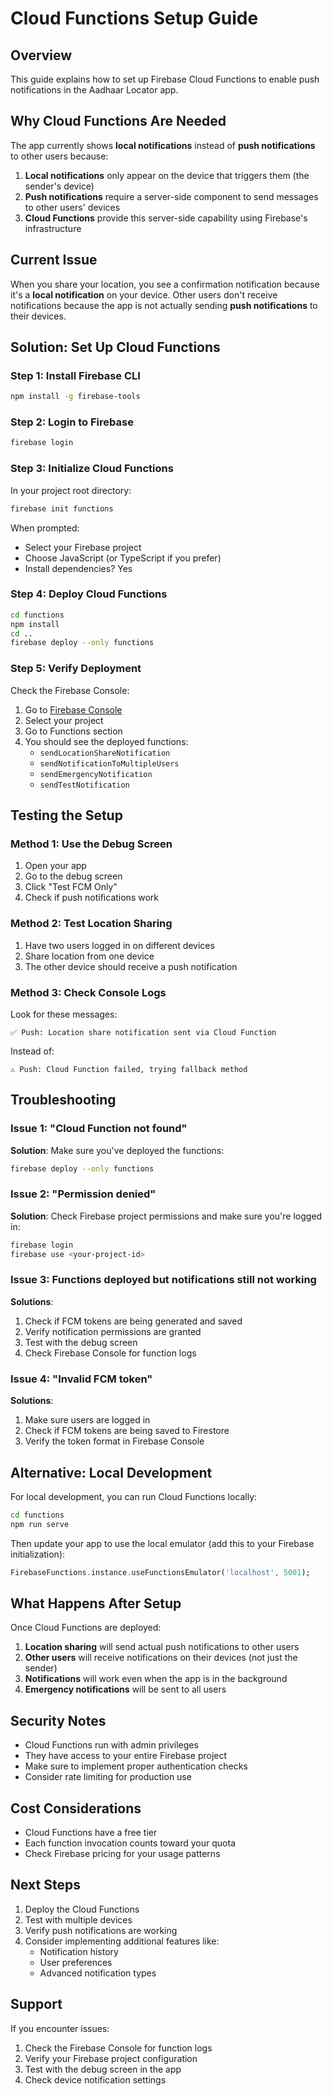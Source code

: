 # Cloud Functions Setup Guide

## Overview
This guide explains how to set up Firebase Cloud Functions to enable push notifications in the Aadhaar Locator app.

## Why Cloud Functions Are Needed

The app currently shows **local notifications** instead of **push notifications** to other users because:

1. **Local notifications** only appear on the device that triggers them (the sender's device)
2. **Push notifications** require a server-side component to send messages to other users' devices
3. **Cloud Functions** provide this server-side capability using Firebase's infrastructure

## Current Issue

When you share your location, you see a confirmation notification because it's a **local notification** on your device. Other users don't receive notifications because the app is not actually sending **push notifications** to their devices.

## Solution: Set Up Cloud Functions

### Step 1: Install Firebase CLI

```bash
npm install -g firebase-tools
```

### Step 2: Login to Firebase

```bash
firebase login
```

### Step 3: Initialize Cloud Functions

In your project root directory:

```bash
firebase init functions
```

When prompted:
- Select your Firebase project
- Choose JavaScript (or TypeScript if you prefer)
- Install dependencies? Yes

### Step 4: Deploy Cloud Functions

```bash
cd functions
npm install
cd ..
firebase deploy --only functions
```

### Step 5: Verify Deployment

Check the Firebase Console:
1. Go to [Firebase Console](https://console.firebase.google.com)
2. Select your project
3. Go to Functions section
4. You should see the deployed functions:
   - `sendLocationShareNotification`
   - `sendNotificationToMultipleUsers`
   - `sendEmergencyNotification`
   - `sendTestNotification`

## Testing the Setup

### Method 1: Use the Debug Screen
1. Open your app
2. Go to the debug screen
3. Click "Test FCM Only"
4. Check if push notifications work

### Method 2: Test Location Sharing
1. Have two users logged in on different devices
2. Share location from one device
3. The other device should receive a push notification

### Method 3: Check Console Logs
Look for these messages:
```
✅ Push: Location share notification sent via Cloud Function
```

Instead of:
```
⚠️ Push: Cloud Function failed, trying fallback method
```

## Troubleshooting

### Issue 1: "Cloud Function not found"
**Solution**: Make sure you've deployed the functions:
```bash
firebase deploy --only functions
```

### Issue 2: "Permission denied"
**Solution**: Check Firebase project permissions and make sure you're logged in:
```bash
firebase login
firebase use <your-project-id>
```

### Issue 3: Functions deployed but notifications still not working
**Solutions**:
1. Check if FCM tokens are being generated and saved
2. Verify notification permissions are granted
3. Test with the debug screen
4. Check Firebase Console for function logs

### Issue 4: "Invalid FCM token"
**Solutions**:
1. Make sure users are logged in
2. Check if FCM tokens are being saved to Firestore
3. Verify the token format in Firebase Console

## Alternative: Local Development

For local development, you can run Cloud Functions locally:

```bash
cd functions
npm run serve
```

Then update your app to use the local emulator (add this to your Firebase initialization):

```dart
FirebaseFunctions.instance.useFunctionsEmulator('localhost', 5001);
```

## What Happens After Setup

Once Cloud Functions are deployed:

1. **Location sharing** will send actual push notifications to other users
2. **Other users** will receive notifications on their devices (not just the sender)
3. **Notifications** will work even when the app is in the background
4. **Emergency notifications** will be sent to all users

## Security Notes

- Cloud Functions run with admin privileges
- They have access to your entire Firebase project
- Make sure to implement proper authentication checks
- Consider rate limiting for production use

## Cost Considerations

- Cloud Functions have a free tier
- Each function invocation counts toward your quota
- Check Firebase pricing for your usage patterns

## Next Steps

1. Deploy the Cloud Functions
2. Test with multiple devices
3. Verify push notifications are working
4. Consider implementing additional features like:
   - Notification history
   - User preferences
   - Advanced notification types

## Support

If you encounter issues:
1. Check the Firebase Console for function logs
2. Verify your Firebase project configuration
3. Test with the debug screen in the app
4. Check device notification settings


